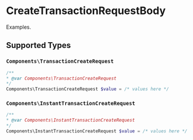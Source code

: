 # CreateTransactionRequestBody

Examples.


## Supported Types

### `Components\TransactionCreateRequest`

```php
/**
* @var Components\TransactionCreateRequest
*/
Components\TransactionCreateRequest $value = /* values here */
```

### `Components\InstantTransactionCreateRequest`

```php
/**
* @var Components\InstantTransactionCreateRequest
*/
Components\InstantTransactionCreateRequest $value = /* values here */
```


